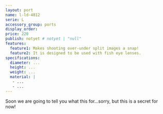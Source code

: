 ```yaml
---
layout: port
name: l-ld-4812
serie: L
accessory_group: ports
display_order:
price: 220
publish: notyet # notyet | "null"
features:
  feature1: Makes shooting over-under split images a snap!
  feature2: It is designed to be used with fish eye lenses.
specifications:
  diameter: ...
  height: ...
  weight: ...
  material: |
   - ...
   - ...
---
```

Soon we are going to tell you what this for...sorry, but this is a secret for now!

